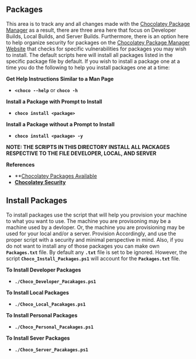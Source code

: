 ## Packages
This area is to track any and all changes made with the [Chocolatey Package Manager](https://chocolatey.org/) as a result, there are three area here that focus on Developer Builds, Local Builds, and Server Builds. 
Furthermore, there is an option here to help organize security for packages on the [Chocolatey Package Manager Website](https://chocolatey.org/docs/security) that checks for specific vulnerabilities for packages you may wish to install. 
The default scripts here will install all packages listed in the specific package file by default. 
If you wish to install a package one at a time you do the following to help you install packages one at a time:

**Get Help Instructions Similar to a Man Page**
- **`<choco --help`** or **`choco -h`**

**Install a Package with Prompt to Install**
- **`choco install <package>`**

**Install a Package without a Prompt to Install**
- **`choco install <package> -y`**

**NOTE: THE SCRIPTS IN THIS DIRECTORY INSTALL ALL PACKAGES RESPECTIVE TO THE FILE DEVELOPER, LOCAL, AND SERVER**

**References**
- **[Chocolatey Packages Available](https://chocolatey.org/packages)
- **[Chocolatey Security](https://chocolatey.org/docs/security)**

## Install Packages
To install packages use the script that will help you provision your machine to what you want to use.
The machine you are provisoning may be a machine used by a devloper. 
Or, the machine you are provisioning may be used for your local and/or a server. 
Provision Accordingly, and use the proper script with a security and minimal perspective in mind. 
Also, if you do not want to install any of those packages you can make own **`Packages.txt`** file.
By default any **`.txt`** file is set to be ignored.
However, the script **`Choco_Install_Packages.ps1`** will account for the **`Packages.txt`** file. 

**To Install Developer Packages**
- **`./Choco_Developer_Pacakages.ps1`**

**To Install Local Packages**
- **`./Choco_Local_Pacakages.ps1`**

**To Install Personal Packages**
- **`./Choco_Personal_Pacakages.ps1`**

**To Install Sever Packages**
- **`./Choco_Server_Pacakages.ps1`**


